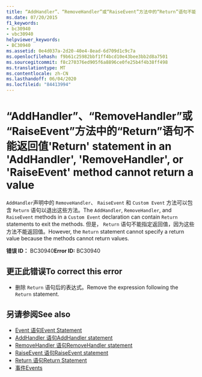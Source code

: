 ```yaml
---
title: “AddHandler”、“RemoveHandler”或“RaiseEvent”方法中的“Return”语句不能返回值
ms.date: 07/20/2015
f1_keywords:
- bc30940
- vbc30940
helpviewer_keywords:
- BC30940
ms.assetid: 0e4d037a-2d20-40e4-8ead-6d709d1c9c7a
ms.openlocfilehash: f9b61c25982bbf1ff4bcd10e43bee3bb2d8a7501
ms.sourcegitcommit: f8c270376ed905f6a8896ce0fe25b4f4b38ff498
ms.translationtype: MT
ms.contentlocale: zh-CN
ms.lasthandoff: 06/04/2020
ms.locfileid: "84413994"
---
```

# <a name="return-statement-in-an-addhandler-removehandler-or-raiseevent-method-cannot-return-a-value"></a><span data-ttu-id="9fd6c-102">“AddHandler”、“RemoveHandler”或“RaiseEvent”方法中的“Return”语句不能返回值</span><span class="sxs-lookup"><span data-stu-id="9fd6c-102">'Return' statement in an 'AddHandler', 'RemoveHandler', or 'RaiseEvent' method cannot return a value</span></span>
<span data-ttu-id="9fd6c-103">`AddHandler`声明中的 `RemoveHandler`、 `RaiseEvent` 和 `Custom Event` 方法可以包含 `Return` 语句以退出这些方法。</span><span class="sxs-lookup"><span data-stu-id="9fd6c-103">The `AddHandler`, `RemoveHandler`, and `RaiseEvent` methods in a `Custom Event` declaration can contain `Return` statements to exit the methods.</span></span> <span data-ttu-id="9fd6c-104">但是， `Return` 语句不能指定返回值，因为这些方法不能返回值。</span><span class="sxs-lookup"><span data-stu-id="9fd6c-104">However, the `Return` statement cannot specify a return value because the methods cannot return values.</span></span>  
  
 <span data-ttu-id="9fd6c-105">**错误 ID：** BC30940</span><span class="sxs-lookup"><span data-stu-id="9fd6c-105">**Error ID:** BC30940</span></span>  
  
## <a name="to-correct-this-error"></a><span data-ttu-id="9fd6c-106">更正此错误</span><span class="sxs-lookup"><span data-stu-id="9fd6c-106">To correct this error</span></span>  
  
- <span data-ttu-id="9fd6c-107">删除 `Return` 语句后的表达式。</span><span class="sxs-lookup"><span data-stu-id="9fd6c-107">Remove the expression following the `Return` statement.</span></span>  
  
## <a name="see-also"></a><span data-ttu-id="9fd6c-108">另请参阅</span><span class="sxs-lookup"><span data-stu-id="9fd6c-108">See also</span></span>

- [<span data-ttu-id="9fd6c-109">Event 语句</span><span class="sxs-lookup"><span data-stu-id="9fd6c-109">Event Statement</span></span>](../language-reference/statements/event-statement.md)
- [<span data-ttu-id="9fd6c-110">AddHandler 语句</span><span class="sxs-lookup"><span data-stu-id="9fd6c-110">AddHandler statement</span></span>](../language-reference/statements/addhandler-statement.md)
- [<span data-ttu-id="9fd6c-111">RemoveHandler 语句</span><span class="sxs-lookup"><span data-stu-id="9fd6c-111">RemoveHandler statement</span></span>](../language-reference/statements/removehandler-statement.md)
- [<span data-ttu-id="9fd6c-112">RaiseEvent 语句</span><span class="sxs-lookup"><span data-stu-id="9fd6c-112">RaiseEvent statement</span></span>](../language-reference/statements/raiseevent-statement.md)
- [<span data-ttu-id="9fd6c-113">Return 语句</span><span class="sxs-lookup"><span data-stu-id="9fd6c-113">Return Statement</span></span>](../language-reference/statements/return-statement.md)
- [<span data-ttu-id="9fd6c-114">事件</span><span class="sxs-lookup"><span data-stu-id="9fd6c-114">Events</span></span>](../programming-guide/language-features/events/index.md)
